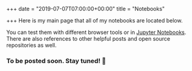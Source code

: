 +++
date = "2019-07-07T07:00:00+00:00"
title = "Notebooks"

+++
Here is my main page that all of my notebooks are located below.

You can test them with different browser tools or in [Jupyter Notebooks](https://jupyter.org/). There are also references to other helpful posts and open source repositories as well.

### To be posted soon. Stay tuned! 🚧
